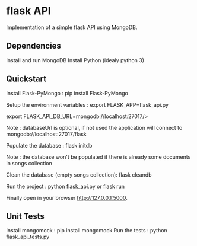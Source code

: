 # flask API
Implementation of a simple flask API using MongoDB.

## Dependencies
Install and run MongoDB
Install Python (idealy python 3)

## Quickstart
Install Flask-PyMongo :
  pip install Flask-PyMongo

Setup the environment variables :
  export FLASK_APP=flask_api.py

  export FLASK_API_DB_URL=mongodb://localhost:27017/<yourcollection>>

  Note : databaseUrl is optional, if not used the application will connect to mongodb://localhost:27017/flask

Populate the database :
  flask initdb
  
  Note : the database won't be populated if there is already some documents in songs collection

Clean the database (empty songs collection):
  flask cleandb

Run the project :
  python flask_api.py or flask run

Finally open in your browser http://127.0.0.1:5000.

## Unit Tests
Install mongomock :
    pip install mongomock
Run the tests :
    python flask_api_tests.py
